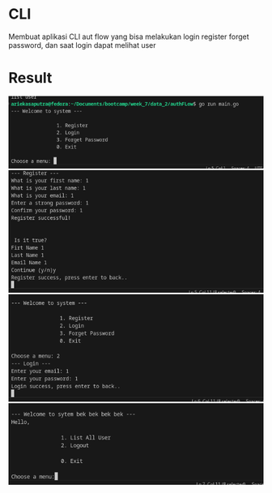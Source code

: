 # CLI
Membuat aplikasi CLI aut flow yang bisa melakukan login register forget password, dan saat login dapat melihat user

# Result
![alt text](image.png)
![alt text](image-1.png)
![alt text](image-2.png)
![alt text](image-3.png)